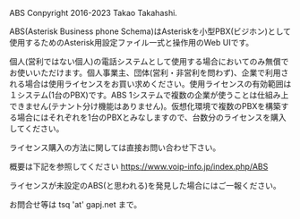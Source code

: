 ABS Conpyright 2016-2023 Takao Takahashi.

ABS(Asterisk Business phone Schema)はAsteriskを小型PBX(ビジホン)として使用するためのAsterisk用設定ファイル一式と操作用のWeb UIです。

個人(営利ではない個人)の電話システムとして使用する場合においてのみ無償でお使いいただけます。個人事業主、団体(営利・非営利を問わず)、企業で利用される場合は使用ライセンスをお買い求めください。使用ライセンスの有効範囲は１システム(1台のPBX)です。ABS 1システムで複数の企業が使うことは仕組み上できません(テナント分け機能はありません)。仮想化環境で複数のPBXを構築する場合にはそれぞれを1台のPBXとみなしますので、台数分のライセンスを購入してください。

ライセンス購入の方法に関しては直接お問い合わせ下さい。

概要は下記を参照してください
https://www.voip-info.jp/index.php/ABS

ライセンスが未設定のABS(と思われる)を発見した場合にはご一報ください。

お問合せ等は tsq 'at' gapj.net まで。

